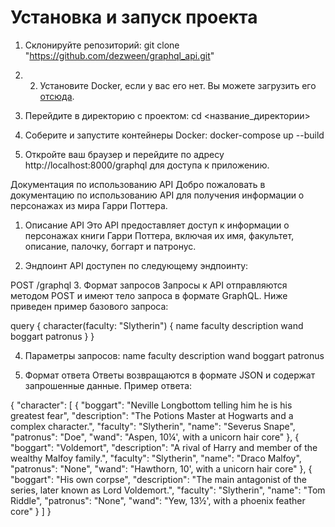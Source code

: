 # Установка и запуск проекта

1. Склонируйте репозиторий: git clone "https://github.com/dezween/graphql_api.git"

2. 2. Установите Docker, если у вас его нет. Вы можете загрузить его [отсюда](https://www.docker.com/get-started).

3. Перейдите в директорию с проектом: cd <название_директории>

4. Соберите и запустите контейнеры Docker: docker-compose up --build

5. Откройте ваш браузер и перейдите по адресу http://localhost:8000/graphql для доступа к приложению.




Документация по использованию API
Добро пожаловать в документацию по использованию API для получения информации о персонажах из мира Гарри Поттера.

1. Описание API
Это API предоставляет доступ к информации о персонажах книги Гарри Поттера, включая их имя, факультет, описание, палочку, боггарт и патронус.

2. Эндпоинт
API доступен по следующему эндпоинту:


POST /graphql
3. Формат запросов
Запросы к API отправляются методом POST и имеют тело запроса в формате GraphQL. Ниже приведен пример базового запроса:

query {
  character(faculty: "Slytherin") {
    name
    faculty
    description
    wand
    boggart
    patronus
  }
}


4. Параметры запросов:
    name
    faculty
    description
    wand
    boggart
    patronus

   
6. Формат ответа
Ответы возвращаются в формате JSON и содержат запрошенные данные. Пример ответа:


{
    "character": [
        {
            "boggart": "Neville Longbottom telling him he is his greatest fear",
            "description": "The Potions Master at Hogwarts and a complex character.",
            "faculty": "Slytherin",
            "name": "Severus Snape",
            "patronus": "Doe",
            "wand": "Aspen, 10¼', with a unicorn hair core"
        },
        {
            "boggart": "Voldemort",
            "description": "A rival of Harry and member of the wealthy Malfoy family.",
            "faculty": "Slytherin",
            "name": "Draco Malfoy",
            "patronus": "None",
            "wand": "Hawthorn, 10', with a unicorn hair core"
        },
        {
            "boggart": "His own corpse",
            "description": "The main antagonist of the series, later known as Lord Voldemort.",
            "faculty": "Slytherin",
            "name": "Tom Riddle",
            "patronus": "None",
            "wand": "Yew, 13½', with a phoenix feather core"
        }
    ]
}
